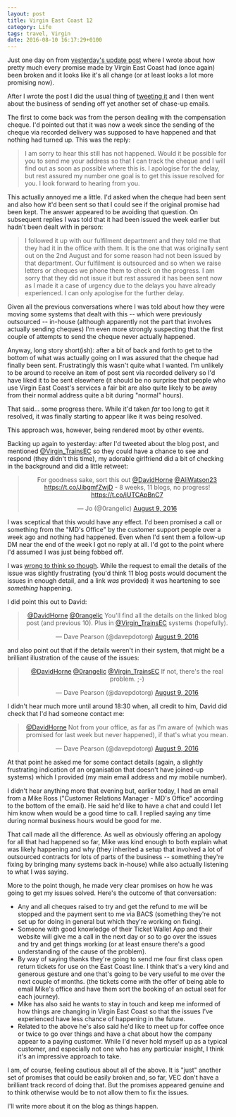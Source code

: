 ```yaml
---
layout: post
title: Virgin East Coast 12
category: Life
tags: travel, Virgin
date: 2016-08-10 16:17:29+0100
---
```


Just one day on from
[yesterday's update post](/2016/08/09/virgin_east_coast_11.html) where I
wrote about how pretty much every promise made by Virgin East Coast had
(once again) been broken and it looks like it's all change (or at least
looks a lot more promising now).

After I wrote the post I did the usual thing of
[tweeting it](https://twitter.com/davepdotorg/status/762926618188931073) and
I then went about the business of sending off yet another set of chase-up
emails.

The first to come back was from the person dealing with the compensation
cheque. I'd pointed out that it was now a week since the sending of the
cheque via recorded delivery was supposed to have happened and that nothing
had turned up. This was the reply:

> I am sorry to hear this still has not happened. Would it be possible for
> you to send me your address so that I can track the cheque and I will find
> out as soon as possible where this is. I apologise for the delay, but rest
> assured my number one goal is to get this issue resolved for you. I look
> forward to hearing from you.

This actually annoyed me a little. I'd asked when the cheque had been sent
and also how it'd been sent so that I could see if the original promise had
been kept. The answer appeared to be avoiding that question. On
subsequent replies I was told that it had been issued the week earlier but
hadn't been dealt with in person:

> I followed it up with our fulfilment department and they told me that they
> had it in the office with them. It is the one that was originally sent out
> on the 2nd August and for some reason had not been issued by that
> department. Our fulfilment is outsourced and so when we raise letters or
> cheques we phone them to check on the progress. I am sorry that they did
> not issue it but rest assured it has been sent now as I made it a case of
> urgency due to the delays you have already experienced. I can only
> apologise for the further delay.

Given all the previous conversations where I was told about how they were
moving some systems that dealt with this -- which were previously outsourced
-- in-house (although apparently not the part that involves
actually sending cheques) I'm even more strongly suspecting that the first
couple of attempts to send the cheque never actually happened.

Anyway, long story short(ish): after a bit of back and forth to get to the
bottom of what was actually going on I was assured that the cheque had
finally been sent. Frustratingly this wasn't quite what I wanted. I'm
unlikely to be around to receive an item of post sent via recorded delivery
so I'd have liked it to be sent elsewhere (it should be no surprise that
people who use Virgin East Coast's services a fair bit are also quite likely
to be away from their normal address quite a bit during "normal" hours).

That said... some progress there. While it'd taken *far* too long to get it
resolved, it was finally starting to appear like it was being resolved.

This approach was, however, being rendered moot by other events.

Backing up again to yesterday: after I'd tweeted about the blog post, and
mentioned [@Virgin_TrainsEC](https://twitter.com/Virgin_TrainsEC) so they
could have a chance to see and respond (they didn't this time), my adorable
girlfriend did a bit of checking in the background and did a little retweet:

<center>
<blockquote class="twitter-tweet" data-lang="en"><p lang="en" dir="ltr">For goodness sake, sort this out <a href="https://twitter.com/DavidHorne">@DavidHorne</a> <a href="https://twitter.com/AliWatson23">@AliWatson23</a> <a href="https://t.co/JibgmfZwjD">https://t.co/JibgmfZwjD</a> - 8 weeks, 11 blogs, no progress! <a href="https://t.co/iUTCApBnC7">https://t.co/iUTCApBnC7</a></p>&mdash; Jo (@0rangelic) <a href="https://twitter.com/0rangelic/status/762933732982591488">August 9, 2016</a></blockquote>
<script async src="//platform.twitter.com/widgets.js"
charset="utf-8"></script>
</center>

I was sceptical that this would have any effect. I'd been promised a call or
something from the "MD's Office" by the customer support people over a week
ago and nothing had happened. Even when I'd sent them a follow-up DM near
the end of the week I got no reply at all. I'd got to the point where I'd
assumed I was just being fobbed off.

I was
[wrong to think so though](https://twitter.com/DavidHorne/status/762948887355256832).
While the request to email the details of the issue was slightly frustrating
(you'd think 11 blog posts would document the issues in enough detail, and a
link *was* provided) it was heartening to see *something* happening.

I did point this out to David:

<center>
<blockquote class="twitter-tweet" data-partner="tweetdeck"><p lang="en" dir="ltr"><a href="https://twitter.com/DavidHorne">@DavidHorne</a> <a href="https://twitter.com/0rangelic">@0rangelic</a> You&#39;ll find all the details on the linked blog post (and previous 10). Plus in <a href="https://twitter.com/Virgin_TrainsEC">@Virgin_TrainsEC</a> systems (hopefully).</p>&mdash; Dave Pearson (@davepdotorg) <a href="https://twitter.com/davepdotorg/status/762949242126295040">August 9, 2016</a></blockquote>
<script async src="//platform.twitter.com/widgets.js" charset="utf-8"></script>
</center>

and also point out that if the details weren't in their system, that might
be a brilliant illustration of the cause of the issues:

<center>
<blockquote class="twitter-tweet" data-partner="tweetdeck"><p lang="en" dir="ltr"><a href="https://twitter.com/DavidHorne">@DavidHorne</a> <a href="https://twitter.com/0rangelic">@0rangelic</a> <a href="https://twitter.com/Virgin_TrainsEC">@Virgin_TrainsEC</a> If not, there&#39;s the real problem. ;-)</p>&mdash; Dave Pearson (@davepdotorg) <a href="https://twitter.com/davepdotorg/status/762949341417967616">August 9, 2016</a></blockquote>
<script async src="//platform.twitter.com/widgets.js" charset="utf-8"></script>
</center>

I didn't hear much more until around 18:30 when, all credit to him, David
did check that I'd had someone contact me:

<center>
<blockquote class="twitter-tweet" data-partner="tweetdeck"><p lang="en" dir="ltr"><a href="https://twitter.com/DavidHorne">@DavidHorne</a> Not from your office, as far as I&#39;m aware of (which was promised for last week but never happened), if that&#39;s what you mean.</p>&mdash; Dave Pearson (@davepdotorg) <a href="https://twitter.com/davepdotorg/status/763065373306609664">August 9, 2016</a></blockquote>
<script async src="//platform.twitter.com/widgets.js"
charset="utf-8"></script>
</center>

At that point he asked me for some contact details (again, a slightly
frustrating indication of an organisation that doesn't have joined-up
systems) which I provided (my main email address and my mobile number).

I didn't hear anything more that evening but, earlier today, I had an email
from a Mike Ross ("Customer Relations Manager - MD's Office" according to
the bottom of the email). He said he'd like to have a chat and could I let
him know when would be a good time to call. I replied saying any time during
normal business hours would be good for me.

That call made all the difference. As well as obviously offering an apology
for all that had happened so far, Mike was kind enough to both explain what
was likely happening and why (they inherited a setup that involved a lot of
outsourced contracts for lots of parts of the business -- something they're
fixing by bringing many systems back in-house) while also actually listening
to what I was saying.

More to the point though, he made very clear promises on how he was going to
get my issues solved. Here's the outcome of that conversation:

- Any and all cheques raised to try and get the refund to me will be stopped
  and the payment sent to me via BACS (something they're not set up for
  doing in general but which they're working on fixing).
- Someone with good knowledge of their Ticket Wallet App and their website
  will give me a call in the next day or so to go over the issues and try
  and get things working (or at least ensure there's a good understanding of
  the cause of the problem).
- By way of saying thanks they're going to send me four first class open
  return tickets for use on the East Coast line. I think that's a very kind
  and generous gesture and one that's going to be very useful to me over the
  next couple of months. (the tickets come with the offer of being able to
  email Mike's office and have them sort the booking of an actual seat for
  each journey).
- Mike has also said he wants to stay in touch and keep me informed of how
  things are changing in Virgin East Coast so that the issues I've
  experienced have less chance of happening in the future.
- Related to the above he's also said he'd like to meet up for coffee once
  or twice to go over things and have a chat about how the company appear to
  a paying customer. While I'd never hold myself up as a typical customer,
  and especially not one who has any particular insight, I think it's an
  impressive approach to take.

I am, of course, feeling cautious about all of the above. It is "just"
another set of promises that could be easily broken and, so far, VEC don't
have a brilliant track record of doing that. But the promises appeared
genuine and to think otherwise would be to not allow them to fix the issues.

I'll write more about it on the blog as things happen.

[//]: # (2016-08-10-virgin_east_coast_12.md ends here)
